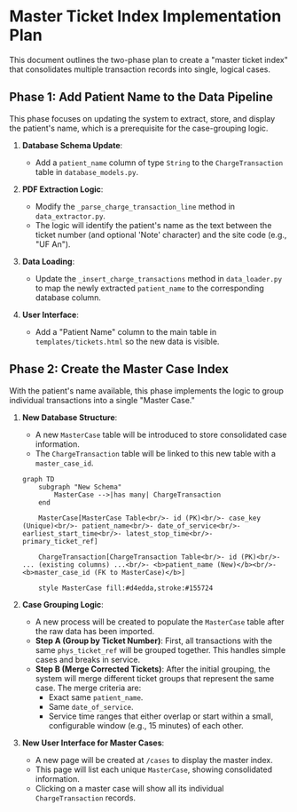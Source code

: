 # Master Ticket Index Implementation Plan

This document outlines the two-phase plan to create a "master ticket index" that consolidates multiple transaction records into single, logical cases.

## Phase 1: Add Patient Name to the Data Pipeline

This phase focuses on updating the system to extract, store, and display the patient's name, which is a prerequisite for the case-grouping logic.

1.  **Database Schema Update**:
    *   Add a `patient_name` column of type `String` to the `ChargeTransaction` table in `database_models.py`.

2.  **PDF Extraction Logic**:
    *   Modify the `_parse_charge_transaction_line` method in `data_extractor.py`.
    *   The logic will identify the patient's name as the text between the ticket number (and optional 'Note' character) and the site code (e.g., "UF An").

3.  **Data Loading**:
    *   Update the `_insert_charge_transactions` method in `data_loader.py` to map the newly extracted `patient_name` to the corresponding database column.

4.  **User Interface**:
    *   Add a "Patient Name" column to the main table in `templates/tickets.html` so the new data is visible.

## Phase 2: Create the Master Case Index

With the patient's name available, this phase implements the logic to group individual transactions into a single "Master Case."

1.  **New Database Structure**:
    *   A new `MasterCase` table will be introduced to store consolidated case information.
    *   The `ChargeTransaction` table will be linked to this new table with a `master_case_id`.

    ```mermaid
    graph TD
        subgraph "New Schema"
            MasterCase -->|has many| ChargeTransaction
        end

        MasterCase[MasterCase Table<br/>- id (PK)<br/>- case_key (Unique)<br/>- patient_name<br/>- date_of_service<br/>- earliest_start_time<br/>- latest_stop_time<br/>- primary_ticket_ref]

        ChargeTransaction[ChargeTransaction Table<br/>- id (PK)<br/>- ... (existing columns) ...<br/>- <b>patient_name (New)</b><br/>- <b>master_case_id (FK to MasterCase)</b>]

        style MasterCase fill:#d4edda,stroke:#155724
    ```

2.  **Case Grouping Logic**:
    *   A new process will be created to populate the `MasterCase` table after the raw data has been imported.
    *   **Step A (Group by Ticket Number)**: First, all transactions with the same `phys_ticket_ref` will be grouped together. This handles simple cases and breaks in service.
    *   **Step B (Merge Corrected Tickets)**: After the initial grouping, the system will merge different ticket groups that represent the same case. The merge criteria are:
        *   Exact same `patient_name`.
        *   Same `date_of_service`.
        *   Service time ranges that either overlap or start within a small, configurable window (e.g., 15 minutes) of each other.

3.  **New User Interface for Master Cases**:
    *   A new page will be created at `/cases` to display the master index.
    *   This page will list each unique `MasterCase`, showing consolidated information.
    *   Clicking on a master case will show all its individual `ChargeTransaction` records.